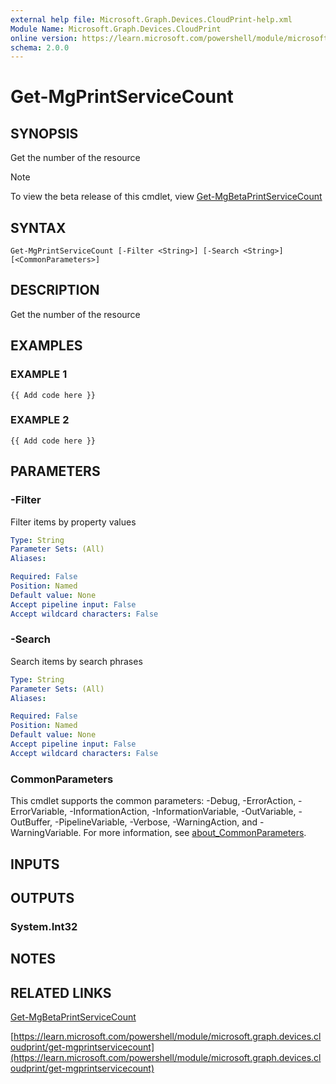```yaml
---
external help file: Microsoft.Graph.Devices.CloudPrint-help.xml
Module Name: Microsoft.Graph.Devices.CloudPrint
online version: https://learn.microsoft.com/powershell/module/microsoft.graph.devices.cloudprint/get-mgprintservicecount
schema: 2.0.0
---
```


# Get-MgPrintServiceCount

## SYNOPSIS
Get the number of the resource

> [!NOTE]
> To view the beta release of this cmdlet, view [Get-MgBetaPrintServiceCount](/powershell/module/Microsoft.Graph.Beta.Devices.CloudPrint/Get-MgBetaPrintServiceCount?view=graph-powershell-beta)

## SYNTAX

```
Get-MgPrintServiceCount [-Filter <String>] [-Search <String>] [<CommonParameters>]
```

## DESCRIPTION
Get the number of the resource

## EXAMPLES

### EXAMPLE 1
```
{{ Add code here }}
```

### EXAMPLE 2
```
{{ Add code here }}
```

## PARAMETERS

### -Filter
Filter items by property values

```yaml
Type: String
Parameter Sets: (All)
Aliases:

Required: False
Position: Named
Default value: None
Accept pipeline input: False
Accept wildcard characters: False
```

### -Search
Search items by search phrases

```yaml
Type: String
Parameter Sets: (All)
Aliases:

Required: False
Position: Named
Default value: None
Accept pipeline input: False
Accept wildcard characters: False
```

### CommonParameters
This cmdlet supports the common parameters: -Debug, -ErrorAction, -ErrorVariable, -InformationAction, -InformationVariable, -OutVariable, -OutBuffer, -PipelineVariable, -Verbose, -WarningAction, and -WarningVariable. For more information, see [about_CommonParameters](http://go.microsoft.com/fwlink/?LinkID=113216).

## INPUTS

## OUTPUTS

### System.Int32
## NOTES

## RELATED LINKS
[Get-MgBetaPrintServiceCount](/powershell/module/Microsoft.Graph.Beta.Devices.CloudPrint/Get-MgBetaPrintServiceCount?view=graph-powershell-beta)

[https://learn.microsoft.com/powershell/module/microsoft.graph.devices.cloudprint/get-mgprintservicecount](https://learn.microsoft.com/powershell/module/microsoft.graph.devices.cloudprint/get-mgprintservicecount)

